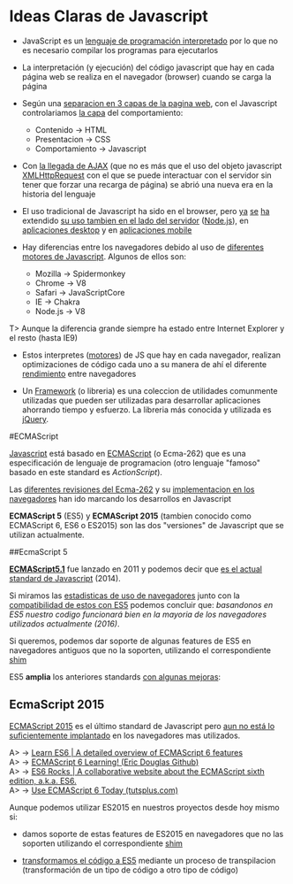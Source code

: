 # Ideas Claras de Javascript

- JavaScript es un [lenguaje de programación interpretado](http://es.wikipedia.org/wiki/Lenguaje_de_programaci%C3%B3n_interpretado) por lo que no es necesario compilar los programas para ejecutarlos  

- La interpretación (y ejecución) del código javascript que hay en cada página web se realiza en el navegador (browser) cuando se carga la página

- Según una [separacion en 3 capas de la pagina web](http://titleandsummary.com/separation-of-layers-content-presentation-and-behavior/), con el Javascript controlariamos [la capa](http://jeffcroft.com/blog/2007/sep/26/new-layers-web-development/) del comportamiento:  

  - Contenido → HTML  
  - Presentacion → CSS  
  - Comportamiento → Javascript  

- Con [la llegada de AJAX](http://www.uberbin.net/archivos/internet/ajax-un-nuevo-acercamiento-a-aplicaciones-web.php) (que no es más que el uso del objeto javascript [XMLHttpRequest](https://es.wikipedia.org/wiki/XMLHttpRequest) con el que se puede interactuar con el servidor sin tener que forzar una recarga de página) se abrió una nueva era en la historia del lenguaje

- El uso tradicional de Javascript ha sido en el browser, pero [ya](http://www.youtube.com/watch?v=F6k8lTrAE2g) [se](http://clintberry.com/2013/html5-apps-desktop-2013/) [ha](http://www.hongkiat.com/blog/mobile-frameworks/) extendido [su uso tambien en el lado del servidor](http://net.tutsplus.com/tutorials/javascript-ajax/learning-serverside-javascript-with-node-js/) ([Node.js](http://nodejs.org/)), en [aplicaciones desktop](https://nodesource.com/blog/node-desktop-applications) y en [aplicaciones mobile](http://phonegap.com/) 

- Hay diferencias entre los navegadores debido al uso de [diferentes motores de Javascript](http://www.etnassoft.com/2011/05/31/comparativa-entre-los-distintos-motores-ecmascript/). Algunos de ellos son:

  + Mozilla → Spidermonkey
  + Chrome → V8
  + Safari → JavaScriptCore
  + IE → Chakra
  + Node.js → V8

T> Aunque la diferencia grande siempre ha estado entre Internet Explorer y el resto (hasta IE9)

- Estos interpretes ([motores](http://en.wikipedia.org/wiki/JavaScript_engine#JavaScript_engines)) de JS que hay en cada navegador, realizan optimizaciones de código cada uno a su manera de ahí el diferente [rendimiento](http://jsperf.com/browse) entre navegadores

- Un [Framework](http://www.desarrolloweb.com/articulos/listado-distintos-framework-javascript.html) (o libreria) es una coleccion de utilidades comunmente utilizadas que pueden ser utilizadas para desarrollar aplicaciones ahorrando tiempo y esfuerzo. La libreria más conocida y utilizada es [jQuery](https://jquery.com/).

#ECMAScript

[Javascript](https://developer.mozilla.org/en/JavaScript_Language_Resources) está basado en [ECMAScript](http://es.wikipedia.org/wiki/ECMAScript) (o Ecma-262) que es una especificación de lenguaje de programacion (otro lenguaje "famoso" basado en este standard es _ActionScript_).  

Las [diferentes revisiones del Ecma-262](http://www.ecma-international.org/publications/standards/Ecma-262-arch.htm) y su [implementacion en los navegadores](http://kangax.github.io/compat-table/es5/) han ido marcando los desarrollos en Javascript

**ECMAScript 5** (ES5) y **ECMAScript 2015** (tambien conocido como ECMAScript 6, ES6 o ES2015) son las dos "versiones" de Javascript que se utilizan actualmente. 

##EcmaScript 5

**[ECMAScript5.1](http://www.ecma-international.org/ecma-262/5.1/)** fue lanzado en 2011 y podemos decir que [es el actual standard de Javascript](http://blog.oio.de/2013/04/16/ecmascript-5-the-current-javascript-standard/) (2014).  

Si miramos las [estadisticas de uso de navegadores](http://clicky.com/marketshare/global/web-browsers/versions/) junto con la [compatibilidad de estos con ES5](http://kangax.github.io/compat-table/es5/) podemos concluir que: _basandonos en ES5 nuestro codigo funcionará bien en la mayoria de los navegadores utilizados actualmente (2016)_. 

Si queremos, podemos dar soporte de algunas features de ES5 en navegadores antiguos que no la soporten, utilizando el correspondiente [shim](https://github.com/es-shims/es5-shim)

ES5 **amplia** los anteriores standards [con algunas mejoras](http://www.jayway.com/2011/04/05/what-is-new-in-ecmascript-5/):

## EcmaScript 2015

[ECMAScript 2015](https://people.mozilla.org/~jorendorff/es6-draft.html) es el último standard de Javascript pero [aun no está lo suficientemente implantado](http://kangax.github.io/compat-table/es6/) en los navegadores mas utilizados.

A> → [Learn ES6 | A detailed overview of ECMAScript 6 features](https://6to5.org/docs/tour/)    
A> → [ECMAScript 6 Learning! (Eric Douglas Github)](https://github.com/ericdouglas/ES6-Learning)    
A> → [ES6 Rocks | A collaborative website about the ECMAScript sixth edition, a.k.a. ES6.](http://es6rocks.com/)    
A> → [Use ECMAScript 6 Today (tutsplus.com) ](http://code.tutsplus.com/articles/use-ecmascript-6-today--net-31582)    

Aunque podemos utilizar ES2015 en nuestros proyectos desde hoy mismo si:

- damos soporte de estas features de ES2015 en navegadores que no las soporten utilizando el correspondiente [shim](https://github.com/paulmillr/es6-shim/)

- [transformamos el código a ES5](http://www.barbarianmeetscoding.com/blog/2016/02/21/start-using-es6-es2015-in-your-project-with-babel-and-gulp/) mediante un proceso de transpilacion (transformación de un tipo de código a otro tipo de código)











